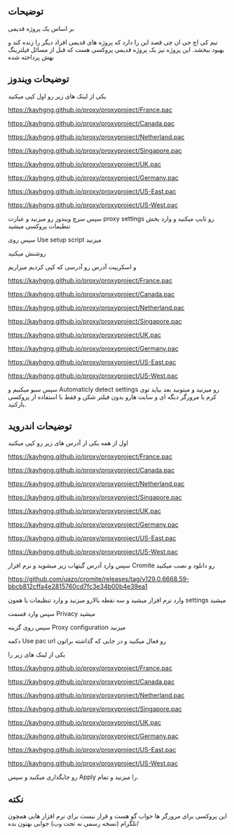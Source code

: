 
## توضیحات

بر اساس یک پروژه قدیمی

تیم کی اچ جی ان چی قصد این را دارد که پروژه های قدیمی افراد دیگر را زنده کند و بهبود ببخشد. این پروژه نیز یک پروژه قدیمی پروکسی هست که قبل از مسائل فیلترینگ بهش پرداخته شده 


## توضیحات ویندوز
یکی از لینک های زیر رو اول کپی میکنید

https://kayhgng.github.io/proxy/proxyproject/France.pac

https://kayhgng.github.io/proxy/proxyproject/Canada.pac

https://kayhgng.github.io/proxy/proxyproject/Netherland.pac

https://kayhgng.github.io/proxy/proxyproject/Singapore.pac

https://kayhgng.github.io/proxy/proxyproject/UK.pac

https://kayhgng.github.io/proxy/proxyproject/Germany.pac

https://kayhgng.github.io/proxy/proxyproject/US-East.pac

https://kayhgng.github.io/proxy/proxyproject/US-West.pac



سپس سرچ ویندوز رو میزنید و عبارت proxy settings رو تایپ میکنید و وارد بخش تنظیمات پروکسی میشید

سپس روی Use setup script میزنید

روشنش میکنید 

و اسکریپت آدرس رو آدرسی که کپی کردیم میزاریم

https://kayhgng.github.io/proxy/proxyproject/France.pac

https://kayhgng.github.io/proxy/proxyproject/Canada.pac

https://kayhgng.github.io/proxy/proxyproject/Netherland.pac

https://kayhgng.github.io/proxy/proxyproject/Singapore.pac

https://kayhgng.github.io/proxy/proxyproject/UK.pac

https://kayhgng.github.io/proxy/proxyproject/Germany.pac

https://kayhgng.github.io/proxy/proxyproject/US-East.pac

https://kayhgng.github.io/proxy/proxyproject/US-West.pac

سپس سیو میکنیم و Automaticly detect settings رو میزنید و میتونید بعد بیاید توی کرم یا مرورگر دیگه ای و سایت هارو بدون فیلتر شکن و فقط با استفاده از پروکسی بازکنید.
## توضیحات اندروید

اول از همه یکی از آدرس های زیر رو کپی میکنید

https://kayhgng.github.io/proxy/proxyproject/France.pac

https://kayhgng.github.io/proxy/proxyproject/Canada.pac

https://kayhgng.github.io/proxy/proxyproject/Netherland.pac

https://kayhgng.github.io/proxy/proxyproject/Singapore.pac

https://kayhgng.github.io/proxy/proxyproject/UK.pac

https://kayhgng.github.io/proxy/proxyproject/Germany.pac

https://kayhgng.github.io/proxy/proxyproject/US-East.pac

https://kayhgng.github.io/proxy/proxyproject/US-West.pac

سپس وارد آدرس گیتهاب زیر میشوید و نرم افزار Cromite رو دانلود و نصب میکنید

https://github.com/uazo/cromite/releases/tag/v129.0.6668.59-bbcb812cffa4e2815760cd7fc3e34b00b4e39ea1

وارد نرم افزار میشید و سه نقطه بالارو میزنید و وارد تنظیمات یا همون settings میشید

سپس وارد قسمت Privacy میشید

سپس روی گزینه Proxy configuration میزنید

دکمه Use pac url رو فعال میکنید و در جایی که گذاشته براتون 

یکی از لینک های زیر را

https://kayhgng.github.io/proxy/proxyproject/France.pac

https://kayhgng.github.io/proxy/proxyproject/Canada.pac

https://kayhgng.github.io/proxy/proxyproject/Netherland.pac

https://kayhgng.github.io/proxy/proxyproject/Singapore.pac

https://kayhgng.github.io/proxy/proxyproject/UK.pac

https://kayhgng.github.io/proxy/proxyproject/Germany.pac

https://kayhgng.github.io/proxy/proxyproject/US-East.pac

https://kayhgng.github.io/proxy/proxyproject/US-West.pac

رو جایگذاری میکنید و سپس Apply را میزنید و تمام.




## نکته

این پروکسی برای مرورگر ها جواب گو هست و قرار نیست برای نرم افزار هایی همچون تلگرام (نسخه رسمی نه تحت وب) جوابی بهتون بده/
